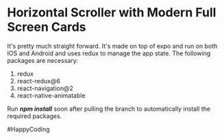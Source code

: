 # Horizontal Scroller with Modern Full Screen Cards
It's pretty much straight forward. It's made on top of expo and run on both IOS and Android and uses redux to manage the app state.
The following packages are necessary:
  1. redux
  2. react-redux@6
  3. react-navigation@2
  4. react-native-animatable

Run ***npm install*** soon after pulling the branch to automatically install the required packages.

#HappyCoding







